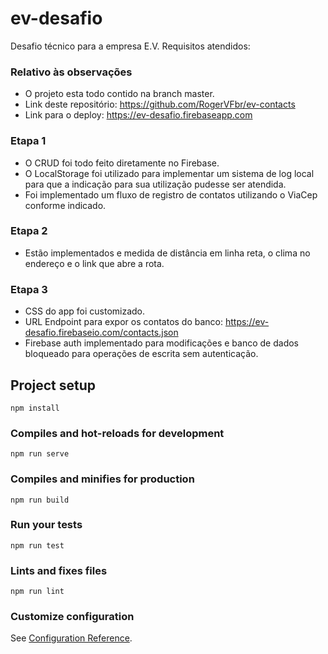 # ev-desafio


Desafio técnico para a empresa E.V. Requisitos atendidos:

### Relativo às observações
* O projeto esta todo contido na branch master.
* Link deste repositório: https://github.com/RogerVFbr/ev-contacts
* Link para o deploy: https://ev-desafio.firebaseapp.com

### Etapa 1
* O CRUD foi todo feito diretamente no Firebase.
* O LocalStorage foi utilizado para implementar um sistema de log local para que a indicação para sua utilização pudesse ser atendida.
* Foi implementado um fluxo de registro de contatos utilizando o ViaCep conforme indicado.

### Etapa 2
* Estão implementados e medida de distância em linha reta, o clima no endereço e o link que abre a rota.

### Etapa 3
* CSS do app foi customizado.
* URL Endpoint para expor os contatos do banco: https://ev-desafio.firebaseio.com/contacts.json
* Firebase auth implementado para modificações e banco de dados bloqueado para operações de escrita sem autenticação.

## Project setup
```
npm install
```

### Compiles and hot-reloads for development
```
npm run serve
```

### Compiles and minifies for production
```
npm run build
```

### Run your tests
```
npm run test
```

### Lints and fixes files
```
npm run lint
```

### Customize configuration
See [Configuration Reference](https://cli.vuejs.org/config/).
